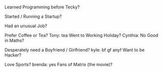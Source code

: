 Learned Programming before Tecky?

Started / Running a Startup?

Had an unusual Job?

Prefer Coffee or Tea?
Tony: tea
Went to Working Holiday?
Cynthia: No
Good in Maths?

Desperately need a Boyfriend / Girlfriend?
kyle: bf gf anyf
Want to be Hacker?

Love Sports?
brenda: yes
Fans of Matrix (the movie)?